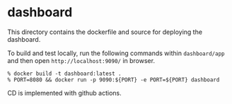# dashboard

This directory contains the dockerfile and source for deploying the dashboard.

To build and test locally, run the following commands within `dashboard/app` and then open `http://localhost:9090/` in browser.
```
% docker build -t dashboard:latest .
% PORT=8080 && docker run -p 9090:${PORT} -e PORT=${PORT} dashboard

```
CD is implemented with github actions.